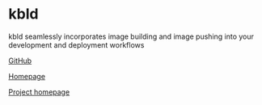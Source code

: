 # kbld

kbld seamlessly incorporates image building and image pushing into your development and deployment workflows

[GitHub](https://github.com/vmware-tanzu/carvel-kbld)

[Homepage](https://get-kbld.io/)

[Project homepage](https://carvel.dev/)

